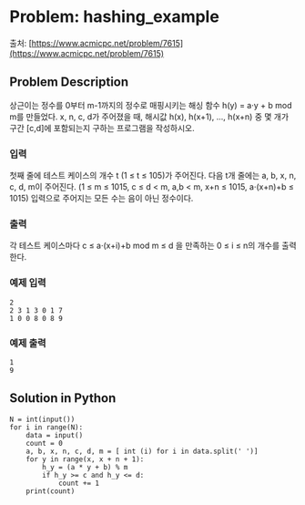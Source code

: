 # Problem: hashing_example

출처: [https://www.acmicpc.net/problem/7615](https://www.acmicpc.net/problem/7615)


## Problem Description

상근이는 정수를 0부터 m-1까지의 정수로 매핑시키는 해싱 함수 h(y) = a·y + b mod m를 만들었다.
x, n, c, d가 주어졌을 때, 해시값 h(x), h(x+1), ..., h(x+n) 중 몇 개가 구간 [c,d]에 포함되는지 구하는 프로그램을 작성하시오.

### 입력
첫째 줄에 테스트 케이스의 개수 t (1 ≤ t ≤ 105)가 주어진다. 다음 t개 줄에는 a, b, x, n, c, d, m이 주어진다.
(1 ≤ m ≤ 1015, c ≤ d < m, a,b < m, x+n ≤ 1015, a·(x+n)+b ≤ 1015)
입력으로 주어지는 모든 수는 음이 아닌 정수이다.

### 출력
각 테스트 케이스마다 c ≤ a·(x+i)+b mod m ≤ d 을 만족하는 0 ≤ i ≤ n의 개수를 출력한다.

### 예제 입력
    2
    2 3 1 3 0 1 7
    1 0 0 8 0 8 9

### 예제 출력
    1
    9
    
## Solution in Python
    N = int(input())
    for i in range(N):
        data = input()
        count = 0
        a, b, x, n, c, d, m = [ int (i) for i in data.split(' ')]
        for y in range(x, x + n + 1):
            h_y = (a * y + b) % m
            if h_y >= c and h_y <= d:
                count += 1
        print(count)
